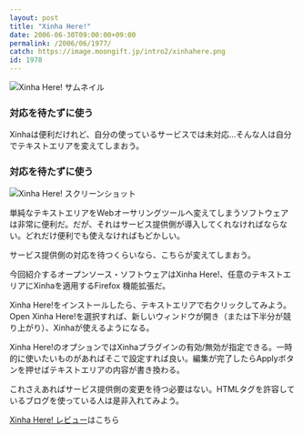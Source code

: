 ```yaml
---
layout: post
title: "Xinha Here!"
date: 2006-06-30T09:00:00+09:00
permalink: /2006/06/1977/
catch: https://image.moongift.jp/intro2/xinhahere.png
id: 1978
---
```

 ![Xinha Here! サムネイル](https://image.moongift.jp/intro2/xinhahere.t.png "Xinha Here! サムネイル")
  

### 対応を待たずに使う
  
Xinhaは便利だけれど、自分の使っているサービスでは未対応…そんな人は自分でテキストエリアを変えてしまおう。  
<!--more-->  

### 対応を待たずに使う
  

![Xinha Here! スクリーンショット](https://image.moongift.jp/intro2/xinhahere.png "Xinha Here! スクリーンショット")

  

単純なテキストエリアをWebオーサリングツールへ変えてしまうソフトウェアは非常に便利だ。だが、それはサービス提供側が導入してくれなければならない。どれだけ便利でも使えなければもどかしい。

  

サービス提供側の対応を待つくらいなら、こちらが変えてしまおう。

  

今回紹介するオープンソース・ソフトウェアはXinha Here!、任意のテキストエリアにXinhaを適用するFirefox 機能拡張だ。

  

Xinha Here!をインストールしたら、テキストエリアで右クリックしてみよう。Open Xinha Here!を選択すれば、新しいウィンドウが開き（または下半分が競り上がり）、Xinhaが使えるようになる。

  

Xinha Here!のオプションではXinhaプラグインの有効/無効が指定できる。一時的に使いたいものがあればそこで設定すれば良い。編集が完了したらApplyボタンを押せばテキストエリアの内容が書き換わる。

  

これさえあればサービス提供側の変更を待つ必要はない。HTMLタグを許容しているブログを使っている人は是非入れてみよう。

  

[Xinha Here! レビュー](http://oss.moongift.jp/review/i-1984.html)はこちら

